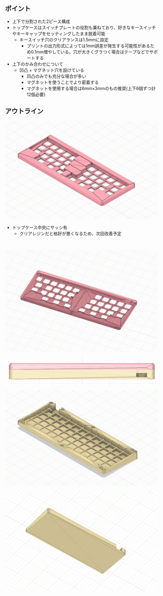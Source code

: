 ## ポイント
- 上下で分割された2ピース構成
- トップケースはスイッチプレートの役割も兼ねており、好きなキースイッチやキーキャップをセッティングしたまま脱着可能
  - キースイッチ穴のクリアランスは1.5mmに設定
    - プリントの出力形式によっては1mm誤差が発生する可能性があるため0.1mm増やしている。穴が大きくグラつく場合はテープなどでサポートする
- 上下のかみ合わせについて
  - 凹凸 + マグネット穴を設けている
    - 凹凸のみでも充分な場合が多い
    - マグネットを使うことでより密着する
    - マグネットを使用する場合は6mm×3mmのもの推奨(上下6個ずつ計12個必要)

## アウトライン
![トップケース上](../../doc/case/v1.0/top_front.png)
- トップケース中央にサッシ有
  - クリアレジンだと格好が悪くなるため、次回改善予定
<br>

![トップケース下](../../doc/case/v1.0/top_back.png)

![USBポート周り](../../doc/case/v1.0/usbPort_clearance.png)

![ボトムケース上](../../doc/case/v1.0/bottom_front.png)

![ボトムケース下](../../doc/case/v1.0/bottom_back.png)


